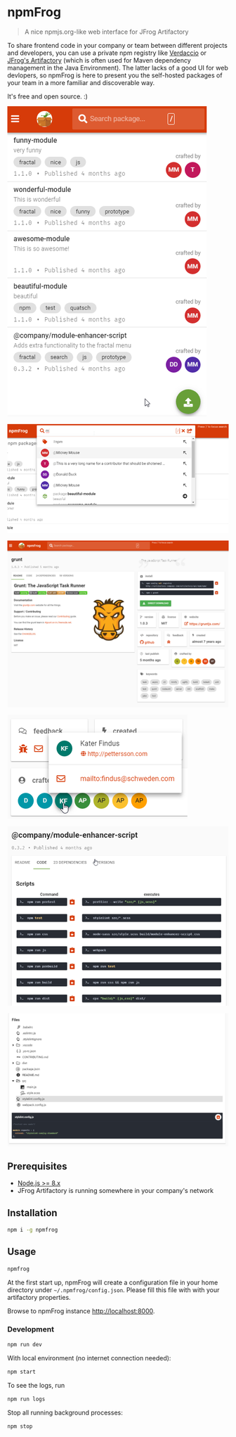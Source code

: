 # npmFrog

> A nice npmjs.org-like web interface for JFrog Artifactory

To share frontend code in your company or team between different projects and developers, you can use a private npm registry like [Verdaccio](https://verdaccio.org/) or [JFrog's Artifactory](https://www.jfrog.com/confluence/display/RTF/Npm+Registry) (which is often used for Maven dependency management in the Java Environment).
The latter lacks of a good UI for web devlopers, so npmFrog is here to present you the self-hosted packages of your team in a more familiar and discoverable way.

It's free and open source. :)

![Screenshot](art/screenshot-list.png)

![Screenshot](art/screenshot-search.png)

![Screenshot](art/screenshot-detail.png)

![Screenshot](art/screenshot-crafter.png)

![Screenshot](art/screenshot-scripts.png)

![Screenshot](art/screenshot-files.png)

## Prerequisites

* [Node.js >= 8.x](https://nodejs.org/en/download/)
* JFrog Artifactory is running somewhere in your company's network

## Installation

```bash
npm i -g npmfrog
```

## Usage

```bash
npmfrog
```

At the first start up, npmFrog will create a configuration file in your home directory under `~/.npmfrog/config.json`. Please fill this file with with your artifactory properties.

Browse to npmFrog instance [http://localhost:8000](http://localhost:8000).

### Development

```bash
npm run dev
```

With local environment (no internet connection needed):

```bash
npm start
```

To see the logs, run

```bash
npm run logs
```

Stop all running background processes:

```bash
npm stop
```
